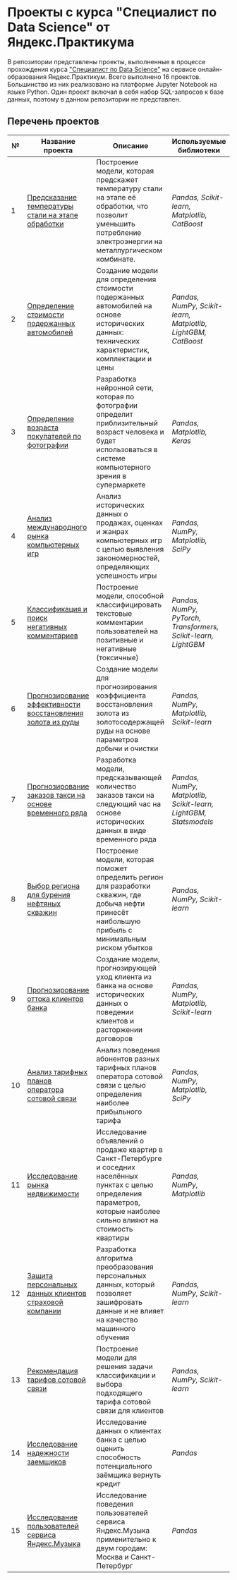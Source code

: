 # Проекты с курса "Специалист по Data Science" от Яндекс.Практикума
В репозитории представлены проекты, выполненные в процессе прохождения курса ["Специалист по Data Science"](https://practicum.yandex.ru/data-scientist/) на сервисе онлайн-образования Яндекс.Практикум. Всего выполнено 16 проектов. Большинство из них реализовано на платформе Jupyter Notebook на языке Python. Один проект включал в себя набор SQL-запросов к базе данных, поэтому в данном репозитории не представлен.
## Перечень проектов
| № | Название проекта | Описание | Используемые библиотеки | 
| --- | --- | --- | ---|
| 1 | [Предсказание температуры стали на этапе обработки](01_steel_temperature_prediction) | Построение модели, которая предскажет температуру стали на этапе её обработки, что позволит уменьшить потребление электроэнергии на металлургическом комбинате. | *Pandas, Scikit-learn, Matplotlib, CatBoost* |
| 2 | [Определение стоимости подержанных автомобилей](02_car_price_prediction) | Создание модели для определения стоимости подержанных автомобилей на основе исторических данных: технических характеристик, комплектации и цены | *Pandas, NumPy, Scikit-learn, Matplotlib, LightGBM, CatBoost* |
| 3 | [Определение возраста покупателей по фотографии](03_age_recognition_by_photo) | Разработка нейронной сети, которая по фотографии определит приблизительный возраст человека и будет использоваться в системе компьютерного зрения в супермаркете | *Pandas, Matplotlib, Keras* |
| 4 | [Анализ международного рынка компьютерных игр](04_game_market_analysis) | Анализ исторических данных о продажах, оценках и жанрах компьютерных игр с целью выявления закономерностей, определяющих успешность игры| *Pandas, NumPy, Matplotlib, SciPy* |
| 5 | [Классификация и поиск негативных комментариев](05_toxic_comments_search) | Построение модели, способной классифицировать текстовые комментарии пользователей на позитивные и негативные (токсичные)| *Pandas, NumPy, PyTorch, Transformers, Scikit-learn, LightGBM* |
| 6 | [Прогнозирование эффективности восстановления золота из руды](06_gold_recovery_prediction) | Создание модели для прогнозирования коэффициента восстановления золота из золотосодержащей руды на основе параметров добычи и очистки | *Pandas, NumPy, Matplotlib, Scikit-learn* |
| 7 | [Прогнозирование заказов такси на основе временного ряда](07_taxi_time_series) | Разработка модели, предсказывающей количество заказов такси на следующий час на основе исторических данных в виде временного ряда | *Pandas, NumPy, Matplotlib, Scikit-learn, LightGBM,  Statsmodels* |
| 8 | [Выбор региона для бурения нефтяных скважин](08_oil_region_selection) | Построение модели, которая поможет определить регион для разработки скважин, где добыча нефти принесёт наибольшую прибыль c минимальным риском убытков | *Pandas, NumPy, Scikit-learn* |
| 9 | [Прогнозирование оттока клиентов банка](09_bank_client_churn) | Создание модели, прогнозирующей уход клиента из банка на основе исторических данных о поведении клиентов и расторжении договоров | *Pandas, NumPy, Matplotlib, Scikit-learn* |
| 10 | [Анализ тарифных планов оператора сотовой связи](10_tariff_analysis) | Анализ поведения абонентов разных тарифных планов оператора сотовой связи с целью определения наиболее прибыльного тарифа | *Pandas, NumPy, Matplotlib, SciPy* |
| 11 | [Исследование рынка недвижимости](11_real_estate_analysis) | Исследование объявлений о продаже квартир в Санкт-Петербурге и соседних населённых пунктах с целью определения параметров, которые наиболее сильно влияют на стоимость квартиры | *Pandas, NumPy, Matplotlib* |
| 12 | [Защита персональных данных клиентов страховой компании](12_customer_data_protection) | Разработка алгоритма преобразования персональных данных, который позволяет зашифровать данные и не влияет на качество машинного обучения| *Pandas, NumPy, Scikit-learn* |
| 13 | [Рекомендация тарифов сотовой связи](13_tariff_recommendation) | Построение модели для решения задачи классификации и выбора подходящего тарифа сотовой связи для клиентов | *Pandas, NumPy, Scikit-learn* |
| 14 | [Исследование надежности заемщиков](14_borrower_reliability_analysis) | Исследование данных о клиентах банка с целью оценить способность потенциального заёмщика вернуть кредит| *Pandas* |
| 15 | [Исследование пользователей сервиса Яндекс.Музыка](15_yandex_music_analysis) | Исследование поведения пользователей сервиса Яндекс.Музыка применительно к двум городам: Москва и Санкт-Петербург | *Pandas* |
